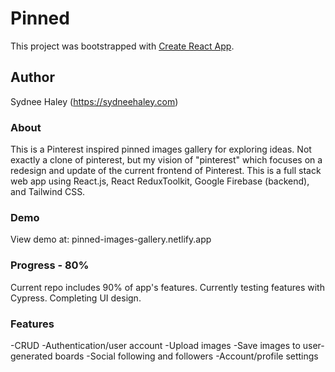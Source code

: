 # Pinned

This project was bootstrapped with [Create React App](https://github.com/facebook/create-react-app).

## Author

Sydnee Haley (https://sydneehaley.com)

### About

This is a Pinterest inspired pinned images gallery for exploring ideas. Not exactly a clone of pinterest, but my
vision of "pinterest" which focuses on a redesign and update of the current frontend of Pinterest. This is a full stack web app using React.js, React ReduxToolkit, Google Firebase (backend), and Tailwind CSS.

### Demo

View demo at: pinned-images-gallery.netlify.app

### Progress - 80%

Current repo includes 90% of app's features. Currently testing features with Cypress. Completing UI design.

### Features

-CRUD
-Authentication/user account
-Upload images
-Save images to user-generated boards
-Social following and followers
-Account/profile settings
